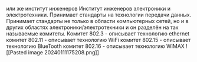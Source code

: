 или же институт инженеров Институт инженеров электроники и электротехники. Принимает стандарты на технологии передачи данных.
Принимает стандарты не только в области компьютерных сетей, но и в других областях электроники/электротехники и он разделён на так называемые комитеты.
Комитет 802.3 - описывает технологию ethernet
комитет 802.11 - описывает технологию WiFi
комитет 802.15 - описывает технологию BlueTooth
комитет 802.16 - описывает технологию WiMAX 
![[Pasted image 20240111175208.png]]